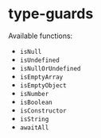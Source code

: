 # type-guards

Available functions:

- `isNull`
- `isUndefined`
- `isNullOrUndefined`
- `isEmptyArray`
- `isEmptyObject`
- `isNumber`
- `isBoolean`
- `isConstructor`
- `isString`
- `awaitAll`
